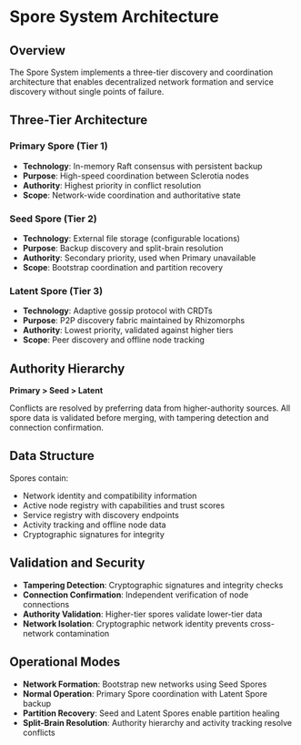 # Spore System Architecture

## Overview

The Spore System implements a three-tier discovery and coordination architecture that enables decentralized network formation and service discovery without single points of failure.

## Three-Tier Architecture

### Primary Spore (Tier 1)
- **Technology**: In-memory Raft consensus with persistent backup
- **Purpose**: High-speed coordination between Sclerotia nodes
- **Authority**: Highest priority in conflict resolution
- **Scope**: Network-wide coordination and authoritative state

### Seed Spore (Tier 2)
- **Technology**: External file storage (configurable locations)
- **Purpose**: Backup discovery and split-brain resolution
- **Authority**: Secondary priority, used when Primary unavailable
- **Scope**: Bootstrap coordination and partition recovery

### Latent Spore (Tier 3)
- **Technology**: Adaptive gossip protocol with CRDTs
- **Purpose**: P2P discovery fabric maintained by Rhizomorphs
- **Authority**: Lowest priority, validated against higher tiers
- **Scope**: Peer discovery and offline node tracking

## Authority Hierarchy

**Primary > Seed > Latent**

Conflicts are resolved by preferring data from higher-authority sources. All spore data is validated before merging, with tampering detection and connection confirmation.

## Data Structure

Spores contain:
- Network identity and compatibility information
- Active node registry with capabilities and trust scores
- Service registry with discovery endpoints
- Activity tracking and offline node data
- Cryptographic signatures for integrity

## Validation and Security

- **Tampering Detection**: Cryptographic signatures and integrity checks
- **Connection Confirmation**: Independent verification of node connections
- **Authority Validation**: Higher-tier spores validate lower-tier data
- **Network Isolation**: Cryptographic network identity prevents cross-network contamination

## Operational Modes

- **Network Formation**: Bootstrap new networks using Seed Spores
- **Normal Operation**: Primary Spore coordination with Latent Spore backup
- **Partition Recovery**: Seed and Latent Spores enable partition healing
- **Split-Brain Resolution**: Authority hierarchy and activity tracking resolve conflicts